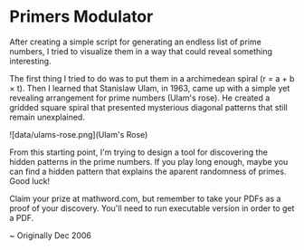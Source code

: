 Primers Modulator
=================

After creating a simple script for generating an endless list of prime numbers, I tried to visualize them in a way that could reveal something interesting.
 
The first thing I tried to do was to put them in a archimedean spiral (r = a + b × t). Then I learned that Stanislaw Ulam, in 1963, came up with a simple yet revealing arrangement for prime numbers (Ulam's rose). He created a gridded square spiral that presented mysterious diagonal patterns that still remain unexplained.

![data/ulams-rose.png](Ulam's Rose)
 
From this starting point, I'm trying to design a tool for discovering the hidden patterns in the prime numbers.  If you play long enough, maybe you can find a hidden pattern that explains the aparent randomness of primes. Good luck!

Claim your prize at mathword.com, but remember to take your PDFs as a proof of your discovery. You'll need to run executable version in order to get a PDF.

~ Originally Dec 2006